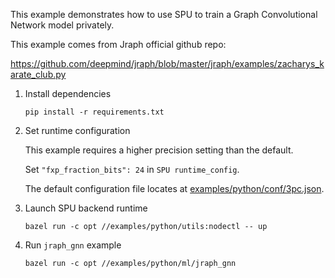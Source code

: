 This example demonstrates how to use SPU to train a Graph Convolutional Network model privately.

This example comes from Jraph official github repo:

https://github.com/deepmind/jraph/blob/master/jraph/examples/zacharys_karate_club.py

1. Install dependencies
    ```
    pip install -r requirements.txt
    ```

2. Set runtime configuration

    This example requires a higher precision setting than the default.

    Set `"fxp_fraction_bits": 24` in `SPU runtime_config`.
    
    The default configuration file locates at [examples/python/conf/3pc.json](../../conf/3pc.json).

3. Launch SPU backend runtime
    ```
    bazel run -c opt //examples/python/utils:nodectl -- up
    ```

4. Run `jraph_gnn` example
    ```
    bazel run -c opt //examples/python/ml/jraph_gnn
    ```
